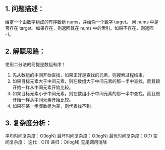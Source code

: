 ## 1. 问题描述：

给定⼀个由数字组成的有序数组 nums，并给你⼀个数字 target。
问 nums 中是否存在 target。如果存在，则返回其在 nums 中的索引。如果不存在，则返回 -1。

## 2. 解题思路：

使用二分法的前提是数组有序！

1. 先从数组的中间开始查找，如果正好是查找的元素，则搜索过程结束。
2. 如果⽬标元素⼤于中间元素，则在数组⼤于中间元素的那⼀半中查找，⽽且跟开始⼀样从中间元素开始⽐较。
3. 如果⽬标元素⼩于中间元素，则在数组⼩于中间元素的那⼀半中查找，⽽且跟开始⼀样从中间元素开始⽐较。
4. 如果在某⼀步骤数组为空，则代表找不到。

## 3. 复杂度分析：

平均时间复杂度：O(logN)
最坏时间复杂度：O(logN)
最优时间复杂度：O(1)
空间复杂度：
迭代：O(1)
递归：O(logN) 无尾调用消除
